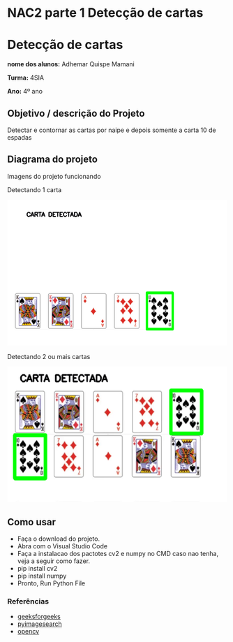 # NAC2 parte 1 Detecção de cartas

# Detecção de cartas

**nome dos alunos:** Adhemar Quispe Mamani

**Turma:** 4SIA

**Ano:** 4º ano

## Objetivo / descrição do Projeto

Detectar e contornar as cartas por naipe e depois somente a carta 10 de espadas

## Diagrama do projeto

Imagens do projeto funcionando

Detectando 1 carta

<img src="cartaDetectada1.png" width="550">

Detectando 2 ou mais cartas

<img src="cartaDetectada2.png" width="550">


## Como usar 

* Faça o download do projeto.
* Abra com o Visual Studio Code
* Faça a instalacao dos pactotes cv2 e numpy no CMD caso nao tenha, veja a seguir como fazer.
* pip install cv2
* pip install numpy
* Pronto, Run Python File


### Referências 

* [geeksforgeeks](https://www.geeksforgeeks.org/python-opencv-write-text-on-video/)
* [pyimagesearch](https://pyimagesearch.com/2021/03/22/opencv-template-matching-cv2-matchtemplate/)
* [opencv](https://docs.opencv.org/4.x/d4/dc6/tutorial_py_template_matching.html)
